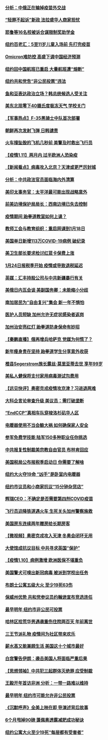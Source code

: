 #### [分析：中俄正在输掉疫苗外交战](../pages/nsc412/n13497993.md) 
#### [“轻罪不起诉”新政 法拉盛华人商家担忧](../pages/nsc412/n13496423.md) 
#### [耶鲁等16名校被诉合谋限制奖助学金](../pages/nsc412/n13496595.md) 
#### [纽约百老汇：5至11岁儿童入场前 先打完疫苗](../pages/nsc412/n13496334.md) 
#### [Omicron难防控 高盛下调中国经济预测](../pages/nsc412/n13497725.md) 
#### [纽约回中国航班已重启 大量航班遭“熔断”](../pages/nsc412/n13496411.md) 
#### [纽约共和党吿“非公民投票”违法](../pages/nsc412/n13496331.md) 
#### [鱼和豆表达政治立场？韩总统候选人受关注](../pages/nsc412/n13497594.md) 
#### [美东北现零下40摄氏度极冻天气 学校关门](../pages/nsc412/n13497273.md) 
#### [【军事热点】F-35黑骑士中队首次部署](../pages/nsc412/n13496656.md) 
#### [朝鲜再次发射飞弹 日韩谴责](../pages/nsc412/n13497080.md) 
#### [火车撞坠毁的飞机几秒前 美警及时救出飞行员](../pages/nsc412/n13497029.md) 
#### [【疫情1.11】两月内 过半欧洲人恐染疫](../pages/nsc412/n13496739.md) 
#### [【新闻看点】病毒攻入北京？天津或更严厉封城](../pages/nsc412/n13495491.md) 
#### [分析：中共政法官员面临海内外清算](../pages/nsc412/n13495811.md) 
#### [美印太事务官：太平洋最可能出现战略意外](../pages/nsc412/n13496757.md) 
#### [前美边境保护局局长：西南边境已失去控制](../pages/nsc412/n13496147.md) 
#### [疫情期间 跆拳道教室如何上课？](../pages/nsc412/n13496706.md) 
#### [教师工会与教育组织：重启网课到1月18日](../pages/nsc412/n13496436.md) 
#### [美国单日新增113万COVID-19病例 破纪录](../pages/nsc412/n13496202.md) 
#### [美卫生部长要求检讨红蓝卡保费上涨](../pages/nsc412/n13496589.md) 
#### [1月24日报税季开始  疫情或导致退税延迟](../pages/nsc412/n13496592.md) 
#### [英媒：汇丰持股公司与中共新疆暴行有关](../pages/nsc412/n13496485.md) 
#### [美俄日内瓦会谈 美副国务卿：未能缩小分歧](../pages/nsc412/n13495457.md) 
#### [南加居民为“自由复兴”集会 新一年不惧怕](../pages/nsc412/n13496218.md) 
#### [医护人员短缺 加州允许无症状感染者返岗](../pages/nsc412/n13496196.md) 
#### [加州治安亮红灯 跆拳道防身保命有妙招](../pages/nsc412/n13496154.md) 
#### [【秦鹏直播】俄再增兵哈萨克 党媒为何慌了？](../pages/nsc412/n13495963.md) 
#### [新年瘦身贵在坚持 跆拳道学生分享意外收获](../pages/nsc412/n13496114.md) 
#### [橙县Segerstrom族长露丝‧莫里亚蒂去世 享年99岁](../pages/nsc412/n13496093.md) 
#### [美私人健保将支付家用病毒测试包费用](../pages/nsc412/n13496017.md) 
#### [【远见快评】奥密克戎疫情攻京津？习进退两难](../pages/nsc412/n13495857.md) 
#### [大科企言论审查升级 美议员：需打破垄断](../pages/nsc412/n13495796.md) 
#### [“EndCCP”真相车队穿梭洛杉矶华人区](../pages/nsc412/n13495858.md) 
#### [电暖器使用不当会酿大祸 如何确保家人安全](../pages/nsc412/n13495671.md) 
#### [参军免费学技能 陆军150多种职业任你挑选](../pages/nsc412/n13495733.md) 
#### [中共报复性制裁美宗教自由官员 布林肯回应](../pages/nsc412/n13495684.md) 
#### [美国税局公布报税季启动日 你需要了解啥](../pages/nsc412/n13495503.md) 
#### [纽约大火夺19命 “凶手”是卧室内电暖器](../pages/nsc412/n13495473.md) 
#### [纽约市议员和小商家抗议“15分钟杂货店”](../pages/nsc412/n13493906.md) 
#### [辉瑞CEO：不确定是否需要第四剂COVID疫苗](../pages/nsc412/n13495350.md) 
#### [飞行员迫降铁道遇火车 生死关头加州警察施救](../pages/nsc412/n13495049.md) 
#### [美国房东连续两年赠房给长期房客](../pages/nsc412/n13494637.md) 
#### [【微视频】奥密克戎攻入天津 冬奥会闭环无用](../pages/nsc412/n13495142.md) 
#### [大使馆成抗议目标 中共寻求英国“保护”](../pages/nsc412/n13494830.md) 
#### [【疫情1.10】病例激增 欧洲医保不堪重负](../pages/nsc412/n13494711.md) 
#### [美国警犬可嗅出新冠病毒 被派到学校出任务](../pages/nsc412/n13493843.md) 
#### [布朗士公寓五级大火 至少19死63伤](../pages/nsc412/n13493951.md) 
#### [保威州优势 共和党参议员约翰逊宣布竞选连任](../pages/nsc412/n13493554.md) 
#### [最早明年 纽约市非公民可投票](../pages/nsc412/n13493869.md) 
#### [哈林区拾荒华男遇袭重伤住院两百天 年前离世](../pages/nsc412/n13493958.md) 
#### [三王节派礼物 疫情间为社区带来欢乐](../pages/nsc412/n13493872.md) 
#### [薪水高又能兼顾生活 美国这十个城市最好](../pages/nsc412/n13487584.md) 
#### [白宫警告伊朗：袭击美国人将面临严重后果](../pages/nsc412/n13493705.md) 
#### [【思想领袖】中共犯三起群体灭绝罪 应受制裁](../pages/nsc412/n13462739.md) 
#### [王毅开年首访非洲 分析：一带一路难以维持](../pages/nsc412/n13493155.md) 
#### [最早明年 纽约市可能允许非公民投票](../pages/nsc412/n13492861.md) 
#### [《沉默呼声》全美上映在即 导演述背后故事](../pages/nsc412/n13493151.md) 
#### [6个月甩掉90磅 蓬佩奥透露减肥成功秘诀](../pages/nsc412/n13493052.md) 
#### [纽约公寓大火至少19死“每层都有受害者”](../pages/nsc412/n13493042.md) 
